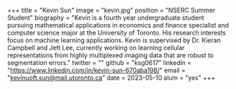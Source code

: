 +++
title = "Kevin Sun"
image = "kevin.jpg"
position = "NSERC Summer Student"
biography = "Kevin is a fourth year undergraduate student pursuing mathematical applications in economics and finance specialist and computer science major at the University of Toronto. His research interests focus on machine learning applications. Kevin is supervised by Dr. Kieran Campbell and Jett Lee, currently working on learning cellular representations from highly multiplexed imaging data that are robust to segmentation errors."
twitter = ""
github = "ksg0617"
linkedin = "https://www.linkedin.com/in/kevin-sun-670aba198/"
email = "kevinuoft.sun@mail.utoronto.ca"
date = 2023-05-10
alum = "yes"
+++

